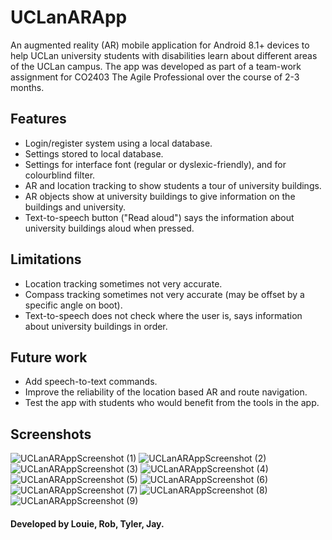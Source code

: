 # UCLanARApp
An augmented reality (AR) mobile application for Android 8.1+ devices to help UCLan university students with disabilities learn about different areas of the UCLan campus. The app was developed as part of a team-work assignment for CO2403 The Agile Professional over the course of 2-3 months.

## Features
- Login/register system using a local database.
- Settings stored to local database.
- Settings for interface font (regular or dyslexic-friendly), and for colourblind filter.
- AR and location tracking to show students a tour of university buildings.
- AR objects show at university buildings to give information on the buildings and university.
- Text-to-speech button ("Read aloud") says the information about university buildings aloud when pressed.

## Limitations
- Location tracking sometimes not very accurate.
- Compass tracking sometimes not very accurate (may be offset by a specific angle on boot).
- Text-to-speech does not check where the user is, says information about university buildings in order.

## Future work
- Add speech-to-text commands.
- Improve the reliability of the location based AR and route navigation.
- Test the app with students who would benefit from the tools in the app.

## Screenshots
![UCLanARAppScreenshot (1)](https://user-images.githubusercontent.com/80547287/227814273-1e0bdb25-62a2-4dc1-b437-4fb052673563.jpg)
![UCLanARAppScreenshot (2)](https://user-images.githubusercontent.com/80547287/227813962-994a72ab-9034-4d7d-8044-272be1f73af6.jpg)
![UCLanARAppScreenshot (3)](https://user-images.githubusercontent.com/80547287/227813966-77544975-013f-4f9d-9c2e-6a95e4c8d8ac.jpg)
![UCLanARAppScreenshot (4)](https://user-images.githubusercontent.com/80547287/227813968-67164f19-1dbd-4752-99cf-bd50ef34b08f.jpg)
![UCLanARAppScreenshot (5)](https://user-images.githubusercontent.com/80547287/227813982-24691b48-50f7-4b98-be07-1cd731002738.jpg)
![UCLanARAppScreenshot (6)](https://user-images.githubusercontent.com/80547287/227813985-cc262260-345d-4260-8d65-55d16e0fa96f.jpg)
![UCLanARAppScreenshot (7)](https://user-images.githubusercontent.com/80547287/227813992-090fbda6-90a3-422e-8b6a-0b8ac255a998.jpg)
![UCLanARAppScreenshot (8)](https://user-images.githubusercontent.com/80547287/227813994-ada19afc-63b3-4c32-8c9b-784e6f907454.jpg)
![UCLanARAppScreenshot (9)](https://user-images.githubusercontent.com/80547287/227813995-2203b337-ba72-4b0f-97ae-bcf1acd631e4.jpg)

#### Developed by Louie, Rob, Tyler, Jay.
